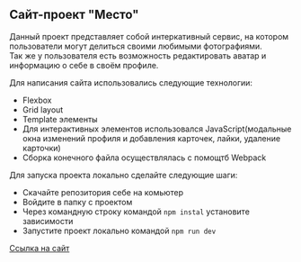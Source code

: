 Сайт-проект "Место"
--------------------------
Данный проект представляет собой интеркативный сервис, на котором пользователи могут делиться своими любимыми фотографиями.  
Так же у пользователя есть возможность редактировать аватар и информацию о себе в своём профиле.  

Для написания сайта использовались следующие технологии:
- Flexbox
- Grid layout
- Template элементы
- Для интерактивных элементов использовался JavaScript(модальные окна изменений профиля и добавления карточек, лайки, удаление карточки)
- Сборка конечного файла осуществлялась с помощтб Webpack  

Для запуска проекта локально сделайте следующие шаги:
- Скачайте репозитория себе на комьютер 
- Войдите в папку с проектом
- Через командную строку командой `npm instal` установите зависимости
- Запустите проект локально командой `npm run dev`

[Ссылка на сайт](https://gochka.github.io/mesto/)
